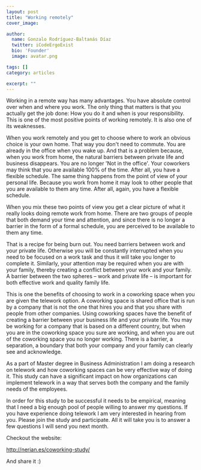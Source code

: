 ```yaml
---
layout: post
title: "Working remotely"
cover_image:

author:
  name: Gonzalo Rodríguez-Baltanás Díaz
  twitter: iCodeErgoExist
  bio: 'Founder'
  image: avatar.png

tags: []
category: articles

excerpt: ""
---
```


Working in a remote way has many advantages. You have absolute control over when and where you work. The only thing that matters is that you actually get the job done: How you do it and when is your responsibility. This is one of the most positive points of working remotely. It is also one of its weaknesses.

When you work remotely and you get to choose where to work an obvious choice is your own home. That way you don't need to commute. You are already in the office when you wake up. And that is a problem because, when you work from home, the natural barriers between private life and business disappears. You are no longer 'Not in the office'. Your coworkers may think that you are available 100% of the time. After all, you have a flexible schedule. The same thing happens from the point of view of your personal life. Because you work from home it may look to other people that you are available to them any time. After all, again, you have a flexible schedule.

When you mix these two points of view you get a clear picture of what it really looks doing remote work from home. There are two groups of people that both demand your time and attention, and since there is no longer a barrier in the form of a formal schedule, you are perceived to be available to them any time.

That is a recipe for being burn out. You need barriers between work and your private life. Otherwise you will be constantly interrupted when you need to be focused on a work task and thus it will take you longer to complete it. Similarly, your attention may be required when you are with your family, thereby creating a conflict between your work and your family. A barrier between the two spheres – work and private life – is important for both effective work and quality family life.

This is one the benefits of choosing to work in a coworking space when you are given the telework option. A coworking space is shared office that is run by a company that is not the one that hires you and that you share with people from other companies. Using coworking spaces have the benefit of creating a barrier between your business life and your private life. You may be working for a company that is based on a different country, but when you are in the coworking space you sure are working, and when you are out of the coworking space you no longer working. There is a barrier, a separation, a boundary that both your company and your family can clearly see and acknowledge.

As a part of Master degree in Business Administration I am doing a research on telework and how coworking spaces can be very effective way of doing it. This study can have a significant impact on how organizations can implement telework in a way that serves both the company and the family needs of the employees.

In order for this study to be successful it needs to be empirical, meaning that I need a big enough pool of people willing to answer my questions. If you have experience doing telework I am very interested in hearing from you. Please join the study and participate. All it will take you is to answer a few questions I will send you next month.

Checkout the website:

<a href="http://nerian.es/coworking-study/">http://nerian.es/coworking-study/</a>

And share it :)
